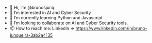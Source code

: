 - 👋 Hi, I’m @brunosjunq
- 👀 I’m interested in AI and Cyber Security
- 🌱 I’m currently learning Python and Javascript
- 💞️ I’m looking to collaborate on AI and Cyber Security tools.
- 📫 How to reach me:
  LinkedIn => https://www.linkedin.com/in/bruno-junqueira-3ab2a4135

<!---
brunosjunq/brunosjunq is a ✨ special ✨ repository because its `README.md` (this file) appears on your GitHub profile.
You can click the Preview link to take a look at your changes.
--->
